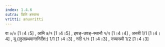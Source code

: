 ```yaml
---
index: 1.4.6
sutra: ङिति ह्रस्वश्च
vritti: anuvritti
---
```


वा ०/० [1।4।5] , आमि ७/१ [1।4।5] ,  इयङ्-उवङ्-स्थानौ १/२ [1।4।4] ,  अस्त्री 1/1 [1।4।4] , यू (लुप्तप्रथमान्तनिर्देश:) 1/1 [1।4।3] , नदी १/१ [1।4।3] ,  स्त्र्याख्यौ 1/2 [1।4।3]